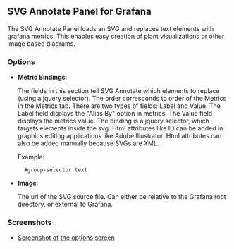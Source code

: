 ## SVG Annotate Panel for Grafana

The SVG Annotate Panel loads an SVG and replaces text elements with grafana metrics.  This enables easy creation of plant visualizations or other image based diagrams. 


### Options

- **Metric Bindings**:

  The fields in this section tell SVG Annotate which elements to replace (using a jquery selector).  The order corresponds to order of the Metrics in the Metrics tab.  There are two types of fields: Label and Value.  The Label field displays the "Alias By" option in metrics.  The Value field displays the metrics value.  The binding is a jquery selector, which targets elements inside the svg.  Html attributes like ID can be added in graphics editing applications like Adobe Illustrator.  Html attributes can also be added manually because SVGs are XML.

  Example: 

  ```
	#group-selector text
  ```    

- **Image**:

  The url of the SVG source file.  Can either be relative to the Grafana root directory, or external to Grafana. 

### Screenshots

- [Screenshot of the options screen](src/img/screenshot-svg-annotate-options.png)
